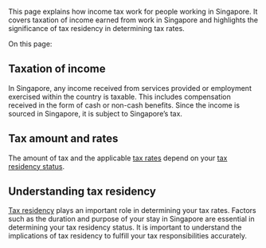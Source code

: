 This page explains how income tax work for people working in Singapore. It covers taxation of income earned from work in Singapore and highlights the significance of tax residency in determining tax rates.

On this page:

## Taxation of income

In Singapore, any income received from services provided or employment exercised within the country is taxable. This includes compensation received in the form of cash or non-cash benefits. Since the income is sourced in Singapore, it is subject to Singapore’s tax.

## Tax amount and rates

The amount of tax and the applicable [tax rates](https://www.iras.gov.sg/taxes/individual-income-tax/basics-of-individual-income-tax/tax-residency-and-tax-rates/individual-income-tax-rates "tax rates") depend on your [tax residency status](https://www.iras.gov.sg/taxes/individual-income-tax/basics-of-individual-income-tax/tax-residency-and-tax-rates/working-out-my-tax-residency "tax residency status").

## Understanding tax residency

[Tax residency](https://www.iras.gov.sg/taxes/individual-income-tax/basics-of-individual-income-tax/tax-residency-and-tax-rates/working-out-my-tax-residency "Tax residency") plays an important role in determining your tax rates. Factors such as the duration and purpose of your stay in Singapore are essential in determining your tax residency status. It is important to understand the implications of tax residency to fulfill your tax responsibilities accurately.